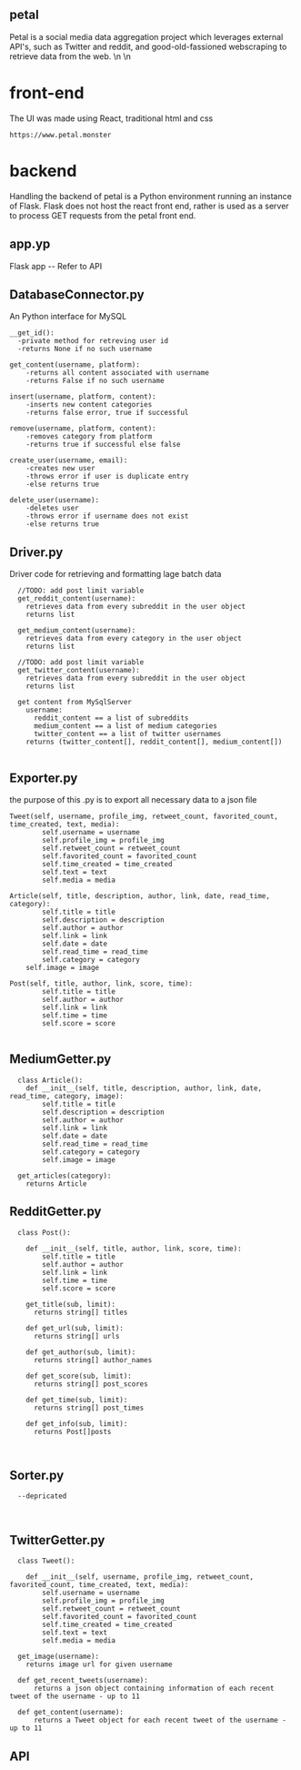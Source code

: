 ## petal
Petal is a social media data aggregation project which leverages external API's, such as Twitter and reddit, and good-old-fassioned webscraping to retrieve data from the web.
\n
\n




# front-end
The UI was made using React, traditional html and css



```
https://www.petal.monster
```




# backend
Handling the backend of petal is a Python environment running an instance of Flask. Flask does not host the react front end, rather is used as a server to process GET requests from the petal front end.





## app.yp
  Flask app -- Refer to API






## DatabaseConnector.py
  An Python interface for MySQL
  ```
  __get_id(): 
    -private method for retreving user id
    -returns None if no such username

  get_content(username, platform):
      -returns all content associated with username 
      -returns False if no such username

  insert(username, platform, content):
      -inserts new content categories 
      -returns false error, true if successful

  remove(username, platform, content):
      -removes category from platform
      -returns true if successful else false

  create_user(username, email):
      -creates new user 
      -throws error if user is duplicate entry
      -else returns true

  delete_user(username): 
      -deletes user
      -throws error if username does not exist
      -else returns true
```
## Driver.py
Driver code for retrieving and formatting lage batch data
```
  //TODO: add post limit variable
  get_reddit_content(username):
    retrieves data from every subreddit in the user object
    returns list
  
  get_medium_content(username):
    retrieves data from every category in the user object
    returns list
    
  //TODO: add post limit variable    
  get_twitter_content(username):
    retrieves data from every subreddit in the user object
    returns list
    
  get content from MySqlServer
    username:
      reddit_content == a list of subreddits
      medium_content == a list of medium categories
      twitter_content == a list of twitter usernames
    returns (twitter_content[], reddit_content[], medium_content[])
    
```
  


## Exporter.py

the purpose of this .py is to export all necessary data to a json file
```
Tweet(self, username, profile_img, retweet_count, favorited_count, time_created, text, media):
		self.username = username
		self.profile_img = profile_img
		self.retweet_count = retweet_count
		self.favorited_count = favorited_count
		self.time_created = time_created
		self.text = text
		self.media = media

Article(self, title, description, author, link, date, read_time, category):
		self.title = title
		self.description = description
		self.author = author
		self.link = link
		self.date = date
		self.read_time = read_time
		self.category = category
    self.image = image

Post(self, title, author, link, score, time):
		self.title = title
		self.author = author
		self.link = link
		self.time = time
		self.score = score


```



## MediumGetter.py
```
  class Article():
    def __init__(self, title, description, author, link, date, read_time, category, image):
        self.title = title
        self.description = description
        self.author = author
        self.link = link
        self.date = date
        self.read_time = read_time
        self.category = category
        self.image = image
  
  get_articles(category):
    returns Article 
```
  
  
  
## RedditGetter.py
```
  class Post():

    def __init__(self, title, author, link, score, time):
        self.title = title
        self.author = author
        self.link = link
        self.time = time
        self.score = score
        
    get_title(sub, limit):
      returns string[] titles
      
    def get_url(sub, limit):
      returns string[] urls   
      
    def get_author(sub, limit):
      returns string[] author_names
   
    def get_score(sub, limit):
      returns string[] post_scores
      
    def get_time(sub, limit):
      returns string[] post_times      
      
    def get_info(sub, limit):
      returns Post[]posts
  
  
```
      
 

## Sorter.py
```
  --depricated
  
  
```
  
  
## TwitterGetter.py
```
  class Tweet():

    def __init__(self, username, profile_img, retweet_count, favorited_count, time_created, text, media):
        self.username = username
        self.profile_img = profile_img
        self.retweet_count = retweet_count
        self.favorited_count = favorited_count
        self.time_created = time_created
        self.text = text
        self.media = media
   
  get_image(username):
    returns image url for given username
  
  def get_recent_tweets(username):
      returns a json object containing information of each recent tweet of the username - up to 11
    
  def get_content(username):
      returns a Tweet object for each recent tweet of the username - up to 11
```   
  
  
## API   
